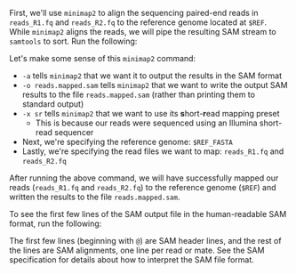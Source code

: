 <script>
import Link from "$components/Link.svelte";
import Execute from "$components/Execute.svelte";
</script>

First, we'll use `minimap2` to align the sequencing paired-end reads in `reads_R1.fq` and `reads_R2.fq` to the reference genome located at `$REF`. While `minimap2` aligns the reads, we will <Link href="https://en.wikipedia.org/wiki/Pipeline_(Unix)#Pipelines_in_command_line_interfaces">pipe</Link> the resulting SAM stream to `samtools` to sort. Run the following:

<Execute command="minimap2 -a -o reads.mapped.sam -x sr \ $REF_FASTA reads_R1.fq reads_R2.fq" />

Let's make some sense of this `minimap2` command:
- `-a` tells `minimap2` that we want it to output the results in the SAM format
- `-o reads.mapped.sam` tells `minimap2` that we want to write the output SAM results to the file `reads.mapped.sam` (rather than printing them to standard output)
- `-x sr` tells `minimap2` that we want to use its **s**hort-**r**ead mapping preset
  - This is because our reads were sequenced using an Illumina short-read sequencer
- Next, we're specifying the reference genome: `$REF_FASTA`
- Lastly, we're specifying the read files we want to map: `reads_R1.fq` and `reads_R2.fq`

After running the above command, we will have successfully mapped our reads (`reads_R1.fq` and `reads_R2.fq`) to the reference genome (`$REF`) and written the results to the file `reads.mapped.sam`.

To see the first few lines of the SAM output file in the human-readable SAM format, run the following:

<Execute command="head -n 5 reads.mapped.sam" />

The first few lines (beginning with `@`) are SAM header lines, and the rest of the lines are SAM alignments, one line per read or mate. See the <Link href="http://samtools.sourceforge.net/SAM1.pdf">SAM specification</Link> for details about how to interpret the SAM file format.
